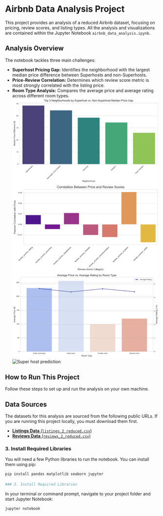 # Airbnb Data Analysis Project

This project provides an analysis of a reduced Airbnb dataset, focusing on pricing, review scores, and listing types. All the analysis and visualizations are contained within the Jupyter Notebook `airbnb_data_analysis.ipynb`.

## Analysis Overview

The notebook tackles three main challenges:
* **Superhost Pricing Gap:** Identifies the neighborhood with the largest median price difference between Superhosts and non-Superhosts.
* **Price-Review Correlation:** Determines which review score metric is most strongly correlated with the listing price.
* **Room Type Analysis:** Compares the average price and average rating across different room types.
![First Output](./output1.png)
![Second Output](./PriceandReview.png)
![AverageRoomPriceComparision](./AverageRoomPriceComparision.png)
![Super host prediction](./Super_host_prediction.png)

## How to Run This Project

Follow these steps to set up and run the analysis on your own machine.

## Data Sources
The datasets for this analysis are sourced from the following public URLs. If you are running this project locally, you must download them first.

* [**Listings Data** (`listings_2_reduced.csv`)](https://storage.googleapis.com/public-data-337819/listings%202%20reduced.csv)
* [**Reviews Data** (`reviews_2_reduced.csv`)](https://storage.googleapis.com/public-data-337819/reviews%202%20reduced.csv)

### 3. Install Required Libraries

You will need a few Python libraries to run the notebook. You can install them using pip:

```bash
pip install pandas matplotlib seaborn jupyter

### 3. Install Required Libraries

```
In your terminal or command prompt, navigate to your project folder and start Jupyter Notebook:

```bash
jupyter notebook
```
